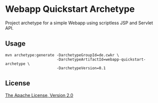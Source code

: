 # Webapp Quickstart Archetype

Project archetype for a simple Webapp using scriptless JSP and Servlet API.


## Usage

```
mvn archetype:generate -DarchetypeGroupId=de.cwkr \
                       -DarchetypeArtifactId=webapp-quickstart-archetype \
                       -DarchetypeVersion=0.1
```


## License

[The Apache License, Version 2.0](LICENSE)
